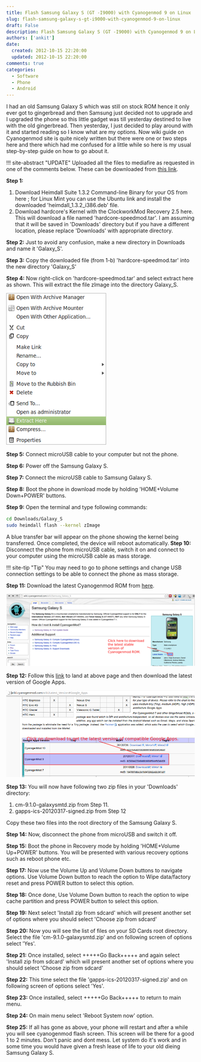```yaml
---
title: Flash Samsung Galaxy S (GT -I9000) with Cyanogenmod 9 on Linux
slug: flash-samsung-galaxy-s-gt-i9000-with-cyanogenmod-9-on-linux
draft: False
description: Flash Samsung Galaxy S (GT -I9000) with Cyanogenmod 9 on Linux
authors: ['ankit']
date: 
  created: 2012-10-15 22:20:00
  updated: 2012-10-15 22:20:00
comments: true
categories:
  - Software
  - Phone
  - Android
---
```


I had an old Samsung Galaxy S which was still on stock ROM hence it only ever got to gingerbread and then Samsung just decided not to upgrade and I upgraded the phone so this little gadget was till yesterday destined to live with the old gingerbread.
Then yesterday, I just decided to play around with it and started reading so I know what are my options. Now wiki guide on Cyanogenmod site is quite nicely written but there were one or two steps here and there which had me confused for a little while so here is my usual step-by-step guide on how to go about it.

!!! site-abstract "UPDATE"
    Uploaded all the files to mediafire as requested in one of the comments below. These can be downloaded from [this link](http://www.mediafire.com/?ims1bxp6b8yp8).

<!-- more -->

**Step 1:**

1. Download Heimdall Suite 1.3.2 Command-line Binary for your OS from here ; for Linux Mint you can use the Ubuntu link and install the downloaded 'heimdall_1.3.2_i386.deb' file.
2. Download hardcore's Kernel with the ClockworkMod Recovery 2.5 here. This will download a file named 'hardcore-speedmod.tar'. I am assuming that it will be saved in 'Downloads' directory but if you have a different location, please replace 'Downloads' with appropriate directory.

**Step 2:** Just to avoid any confusion, make a new directory in Downloads and name it 'Galaxy_S'.

**Step 3:** Copy the downloaded file (from 1-b) 'hardcore-speedmod.tar' into the new directory 'Galaxy_S'

**Step 4:** Now right-click on 'hardcore-speedmod.tar' and select extract here as shown. This will extract the file zImage into the directory Galaxy_S.

![Fig-1](../assets/images/2016/07/20121012_Fig_1.png)

**Step 5:** Connect microUSB cable to your computer but not the phone.

**Step 6:** Power off the Samsung Galaxy S.

**Step 7:** Connect the microUSB cable to Samsung Galaxy S.

**Step 8:** Boot the phone in download mode by holding 'HOME+Volume Down+POWER' buttons.

**Step 9:** Open the terminal and type following commands:

```bash linenums="1"
cd Downloads/Galaxy_S
sudo heimdall flash --kernel zImage
```

A blue transfer bar will appear on the phone showing the kernel being transferred. Once completed, the device will reboot automatically.
**Step 10:** Disconnect the phone from microUSB cable, switch it on and connect to your computer using the microUSB cable as mass storage.

!!! site-tip "Tip"
    You may need to go to phone settings and change USB connection settings to be able to connect the phone as mass storage.

**Step 11:** Download the latest Cyanogenmod ROM from [here](http://wiki.cyanogenmod.com/wiki/Samsung_Galaxy_S).

![Fig-2](../assets/images/2016/07/20121012_Fig_2.png)

**Step 12:** Follow this [link](http://wiki.cyanogenmod.com/wiki/Latest_Version#Google_Apps) to land at above page and then download the latest version of Google Apps.

![Fig-3](../assets/images/2016/07/20121012_Fig_3.png)

**Step 13:** You will now have following two zip files in your 'Downloads' directory:

1. cm-9.1.0-galaxysmtd.zip from Step 11.
2. gapps-ics-20120317-signed.zip from Step 12

Copy these two files into the root directory of the Samsung Galaxy S.

**Step 14:** Now, disconnect the phone from microUSB and switch it off.

**Step 15:** Boot the phone in Recovery mode by holding 'HOME+Volume Up+POWER' buttons. You will be presented with various recovery options such as reboot phone etc.

**Step 17:** Now use the Volume Up and Volume Down buttons to navigate options. Use Volume Down button to reach the option to Wipe data/factory reset and press POWER button to select this option.

**Step 18:** Once done, Use Volume Down button to reach the option to wipe cache partition and press POWER button to select this option.

**Step 19:** Next select 'Install zip from sdcard' which will present another set of options where you should select 'Choose zip from sdcard'

**Step 20:** Now you will see the list of files on your SD Cards root directory. Select the file 'cm-9.1.0-galaxysmtd.zip' and on following screen of options select 'Yes'.

**Step 21:** Once installed, select +++++Go Back+++++ and again select 'Install zip from sdcard' which will present another set of options where you should select 'Choose zip from sdcard'

**Step 22:** This time select the file 'gapps-ics-20120317-signed.zip' and on following screen of options select 'Yes'.

**Step 23:** Once installed, select +++++Go Back+++++ to return to main menu.

**Step 24:** On main menu select 'Reboot System now' option.

**Step 25:** If all has gone as above, your phone will restart and after a while you will see cyanogenmod flash screen. This screen will be there for a good 1 to 2 minutes. Don't panic and dont mess. Let system do it's work and in some time you would have given a fresh lease of life to your old dieing Samsung Galaxy S.